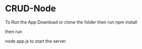 # CRUD-Node

To Run the App
Download or clone the folder then run
npm install

then run

node app.js to start the server
